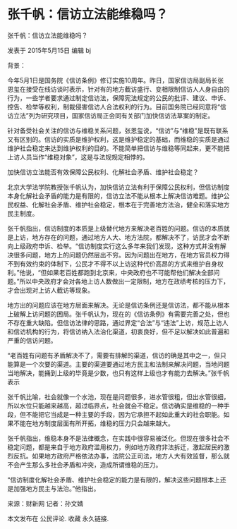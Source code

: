 # 张千帆：信访立法能维稳吗？

张千帆：信访立法能维稳吗？

发表于 2015年5月15日 编辑 bj

背景：

今年5月1日是国务院《信访条例》修订实施10周年。昨日，国家信访局副局长张恩玺在接受在线访谈时表示，针对有的地方截访盛行、变相限制信访人人身自由的行为，一些学者要求通过制定信访法，保障宪法规定的公民的批评、建议、申诉、控告、检举等权利，制裁侵害信访人合法权利的行为。目前国务院已经同意将“信访立法”列为研究项目，国家信访局正会同有关部门加快信访法草案的制定。

针对备受社会关注的信访与维稳关系问题，张恩玺说，“信访”与“维稳”是既有联系又有区别的。信访的实质是维护权利，这是维护稳定的基础，而维稳的实质是通过维护社会稳定来达到维护权利的目的。不能简单把信访与维稳等同起来，更不能把上访人员当作“维稳对象”，这是与法规规定相悖的。

加快信访立法能否有效保障公民权利、化解社会矛盾、维护社会稳定？

北京大学法学院教授张千帆认为，加快信访立法有利于保障公民权利，但信访制度本身化解社会矛盾的能力是有限的，信访立法不能从根本上解决信访难题。维护公民权益、化解社会矛盾、维护社会稳定，根本在于完善地方法治，健全和落实地方民主制度。

张千帆指出，信访制度的本质是上级替代地方来解决老百姓的问题。信访的本质就是上访，地方存在的问题，通过地方人大、地方法院，都解决不了，访民才会不断向上级政府申诉、检举。“信访制度实行这么多年来我们发现，这种方式并没有解决很多问题，地方上的问题仍然层出不穷。因为问题出在地方，在地方官员权力得不到有效约束的体制下，公民才不得不以上访这种代价高昂的方式来维护自身权利。”他说，“但如果老百姓都跑到北京来，中央政府也不可能帮他们解决全部问题。”所以中央政府才会对各地上访人数做出一定限制，地方在政绩考核的压力下，才会出现对上访人截访等现象。

地方出的问题应该在地方层面来解决。无论是信访条例还是信访法，都不能从根本上破解上访问题的困局。张千帆认为，现在的《信访条例》有需要完善之处，但也不存在重大缺陷。但信访法律的思路，通过界定“合法”与“违法”上访，规范上访人和信访机构的行为，将信访纳入法治化渠道，初衷良好，但不足以解决如此普遍和严重的信访问题。

“老百姓有问题有矛盾解决不了，需要有排解的渠道，信访的确是其中之一，但只能算是一个次要的渠道。主要的渠道要通过地方民主和法制来解决问题，当地问题当地解决，能捅到上级的毕竟是少数，也只有这样上级也才有能力去解决。”张千帆表示

张千帆比喻，社会就像一个水池，现在是问题很多，进水管很粗，但出水管很细，所以水位只能越来越高，超过临界点，社会就会不稳定。信访确实是维稳的一种手段，但不能把它当成是一种主要的手段，因为它承担不起如此重大的社会职能。如果不能在地方制度层面有所开拓，维稳的压力只会越来越大。

张千帆指出，维稳本身不是法律概念，在实践中很容易被泛化。但现在很多社会不稳定问题，都是来自于地方政府滥用权力，例如地方政府非法拆迁，激起居民的激烈反抗。如果地方政府严格依法办事，法院公正司法，地方人大有效监督，那么就不会产生那么多社会矛盾和冲突，造成所谓维稳的压力。

“信访制度化解社会矛盾、维护社会稳定的能力是有限的，解决这些问题根本上还是加强地方民主与法治。”他指出。

来源：财新网 记者：孙文婧

本文发布在 公民评论. 收藏 永久链接.